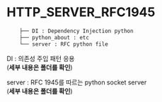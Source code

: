 # HTTP_SERVER_RFC1945
    
```bash
    ├── DI : Dependency Injection python
    ├── python_about : etc
    └── server : RFC python file 
```
DI : 의존성 주입 패턴 응용  
(**세부 내용은 폴더를 확인**)

server : RFC 1945를 따르는 python socket server  
(**세부 내용은 폴더를 확인**)